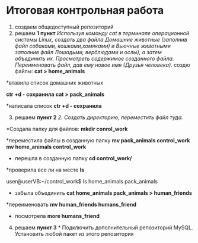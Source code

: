 # Итоговая контрольная работа

1. создаем общедоступный репозиторий
2. решаем **1 пункт** *Используя команду cat в терминале операционной системы Linux, создать два файла Домашние животные (заполнив файл собаками, кошками,хомяками) и Вьючные животными заполнив файл Лошадьми, верблюдами и
ослы), а затем объединить их. Просмотреть содержимое созданного файла.
Переименовать файл, дав ему новое имя (Друзья человека).*
создю файлы: 
**cat > home_animals**

*втавила список домашних животных

**ctr +d - сохранила**
**cat > pack_animals**

*написала список
**ctr +d - сохранила**

3. решаем **пункт 2** *2. Создать директорию, переместить файл туда.*

*Создала папку для файлов: 
**mkdir conrol_work**

*переместила файлы в созданную папку
**mv pack_animals control_work**
**mv home_animals control_work**

* перешла в созданную папку
**cd control_work/**

*проверила все ли на месте
**ls**

user@userVB:~/control_work$ ls
home_animals  pack_animals

* забыла объединить 
**cat home_animals pack_animals > human_friends**

*переименовать 
**mv human_friends humans_friend**

* посмотрела 
**more humans_friend**

4. решаем **пункт 3** * Подключить дополнительный репозиторий MySQL. Установить любой пакет из этого репозитория



